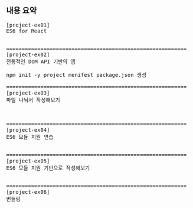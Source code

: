 ## 내용 요약
<pre>
[project-ex01]
ES6 for React


==========================================================
[project-ex02]
전통적인 DOM API 기반의 앱

npm init -y project menifest package.json 생성

==========================================================
[project-ex03]
파일 나눠서 작성해보기



==========================================================
[project-ex04]
ES6 모듈 지원 연습


==========================================================
[project-ex05]
ES6 모듈 지원 기반으로 작성해보기


==========================================================
[project-ex06]
번들링


<pre>